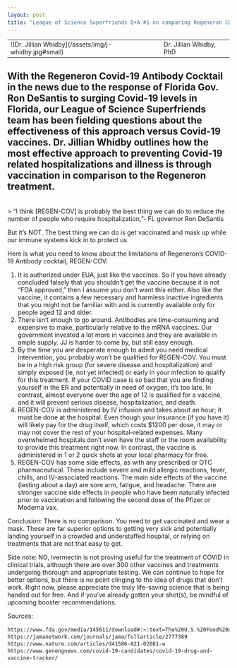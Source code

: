 ```yaml
---
layout: post
title: "League of Science Superfriends Q+A #1 on comparing Regeneron COVID-19 Antibody Cocktail vs Covid-19 Vaccines"
---
```


<table><tr><td>![Dr. Jillian Whidby](/assets/img/j-whidby.jpg#small)</td><td>Dr. Jillian Whidby, PhD</td></tr></table>

With the Regeneron Covid-19 Antibody Cocktail in the news due to the response of Florida Gov. Ron DeSantis to surging Covid-19 levels in Florida, our League of Science Superfriends team has been fielding questions about the effectiveness of this approach versus Covid-19 vaccines. Dr. Jillian Whidby outlines how the most effective approach to preventing Covid-19 related hospitalizations and illness is through vaccination in comparison to the Regeneron treatment.
<br>
---
<br>
> “I think [REGEN-COV] is probably the best thing we can do to reduce the number of people who require hospitalization,”- FL governor Ron DeSantis

But it’s NOT. The best thing we can do is get vaccinated and mask up while our immune systems kick in to protect us. 

Here is what you need to know about the limitations of Regeneron’s COVID-19 Antibody cocktail, REGEN-COV:

1. It is authorized under EUA, just like the vaccines. So if you have already concluded falsely that you shouldn’t get the vaccine because it is not “FDA approved,” then I assume you don’t want this either. Also like the vaccine, it contains a few necessary and harmless inactive ingredients that you might not be familiar with and is currently available only for people aged 12 and older.
2. There isn’t enough to go around. Antibodies are time-consuming and expensive to make, particularly relative to the mRNA vaccines. Our government invested a lot more in vaccines and they are available in ample supply. JJ is harder to come by, but still easy enough.
3. By the time you are desperate enough to admit you need medical intervention, you probably won’t be qualified for REGEN-COV. You must be in a high risk group (for severe disease and hospitalization) and simply exposed (ie, not yet infected) or early in your infection to qualify for this treatment. If your COVID case is so bad that you are finding yourself in the ER and potentially in need of oxygen, it’s too late. In contrast, almost everyone over the age of 12 is qualified for a vaccine, and it will prevent serious disease, hospitalization, and death.
4. REGEN-COV is administered by IV infusion and takes about an hour; it must be done at the hospital. Even though your insurance (if you have it) will likely pay for the drug itself, which costs $1200 per dose, it may or may not cover the rest of your hospital-related expenses. Many overwhelmed hospitals don’t even have the staff or the room availability to provide this treatment right now. In contrast, the vaccine is administered in 1 or 2 quick shots at your local pharmacy for free.
5. REGEN-COV has some side effects, as with any prescribed or OTC pharmaceutical. These include severe and mild allergic reactions, fever, chills, and IV-associated reactions. The main side effects of the vaccine (lasting about a day) are sore arm, fatigue, and headache. There are stronger vaccine side effects in people who have been naturally infected prior to vaccination and following the second dose of the Pfizer or Moderna vax.

Conclusion: There is no comparison. You need to get vaccinated and wear a mask. These are far superior options to getting very sick and potentially landing yourself in a crowded and understaffed hospital, or relying on treatments that are not that easy to get.

Side note: NO, ivermectin is not proving useful for the treatment of COVID in clinical trials, although there are over 300 other vaccines and treatments undergoing thorough and appropriate testing. We can continue to hope for better options, but there is no point clinging to the idea of drugs that don’t work. Right now, please appreciate the truly life-saving science that is being handed out for free. And if you’ve already gotten your shot(s), be mindful of upcoming booster recommendations.


Sources:

    https://www.fda.gov/media/145611/download#:~:text=The%20U.S.%20Food%20and%20Drug,be%20administered%20together%2C%20for%20the
    https://jamanetwork.com/journals/jama/fullarticle/2777389
    https://www.nature.com/articles/d41586-021-02081-w
    https://www.genengnews.com/covid-19-candidates/covid-19-drug-and-vaccine-tracker/
